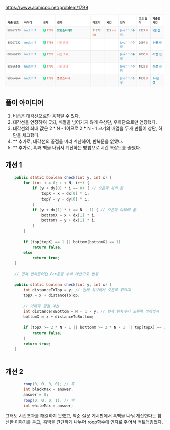 https://www.acmicpc.net/problem/1799

![img.png](img.png)

## 풀이 아이디어

1. 비숍은 대각선으로만 움직일 수 있다.
2. 대각선을 연장하여 긋되, 배열을 넘어가지 않게 우상단, 우하단으로만 연장했다.
3. 대각선의 최대 값은 2 * N - 1이므로 2 * N - 1 크기의 배열을 두개 만들어 상단, 하단을 체크했다.
4. ** 추가로, 대각선의 끝점을 미리 계산하여, 반복문을 없앴다.
5. ** 추가로, 흑과 백을 나눠서 계산하는 방법으로 시간 복잡도를 줄였다.

## 개선 1

``` java
    public static boolean check(int y, int x) {
		for (int i = 0; i < N; i++) {
			if (y + dy[0] * i == 0) { // 오른쪽 위의 끝
				topX = x + dx[0] * i;
				topY = y + dy[0] * i;
			}
			if (y + dx[1] * i == N - 1) { // 오른쪽 아래의 끝
				bottomX = x + dx[1] * i;
				bottomY = y + dx[1] * i;
			}
		}

		if (top[topX] == 1 || bottom[bottomX] == 1)
			return false;
		else
			return true;
	}

    // 먼저 반복문이던 For문을 수식 계산으로 변경

	public static boolean check(int y, int x) {	
		int distanceToTop = y; // 현재 위치에서 오른쪽 위까지
		topX = x + distanceToTop;

		// 아래쪽 끝점 계산
		int distanceToBottom = N - 1 - y; // 현재 위치에서 오른쪽 아래까지
		bottomX = x + distanceToBottom;

		if (topX >= 2 * N - 1 || bottomX >= 2 * N - 1 || top[topX] == 1 || bottom[bottomX] == 1) {
			return false;
		}
		return true;
	}
	
```

## 개선 2

``` java
		roop(0, 0, 0, 0); // 흑
		int blackMax = answer;
		answer = 0;
		roop(0, 0, 0, 1); // 백
		int whiteMax = answer;
```

그래도 시간초과를 해결하지 못했고, 백준 질문 게시판에서 흑백을 나눠 계산한다는 참신한 이야기를 듣고, 흑백을 간단하게 나누어 roop함수에 인자로 주어서 백트래킹했다.
